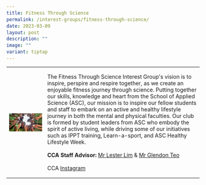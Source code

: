 ```yaml
---
title: Fitness Through Science
permalink: /interest-groups/fitness-through-science/
date: 2023-03-09
layout: post
description: ""
image: ""
variant: tiptap
---
```

<table style="minWidth: 50px">
<colgroup>
<col>
<col>
</colgroup>
<tbody>
<tr>
<td rowspan="1" colspan="1">
<div class="isomer-image-wrapper">
<img style="display:block;margin-left:auto;margin-right:auto;" height="auto" width="100%" alt="Entrepreneurship Group" src="/images/Interest Groups/FITS.jpg">
</div>
</td>
<td rowspan="1" colspan="1">
<p>The Fitness Through Science Interest Group's vision is to inspire, perspire
and respire together, as we create an enjoyable fitness journey through
science. Putting together our skills, knowledge and heart from the School
of Applied Science (ASC), our mission is to inspire our fellow students
and staff to embark on an active and healthy lifestyle journey in both
the mental and physical faculties. Our club is formed by student leaders
from ASC who embody the spirit of active living, while driving some of
our initiatives such as IPPT training, Learn-a-sport, and ASC Healthy Lifestyle
Week.
<br>
<br><strong>CCA Staff Advisor:</strong>  <a href="mailto:Lester_LIM@TP.EDU.SG" rel="noopener noreferrer nofollow" target="_blank">Mr Lester Lim</a> &amp; <a href="mailto:Glendon_TEO@TP.EDU.SG" rel="noopener noreferrer nofollow" target="_blank">Mr Glendon Teo</a>
<br>
<br>CCA <a href="https://www.instagram.com/asc.fits/" rel="noopener noreferrer nofollow" target="_blank">Instagram</a>
</p>
</td>
</tr>
</tbody>
</table>
<p></p>